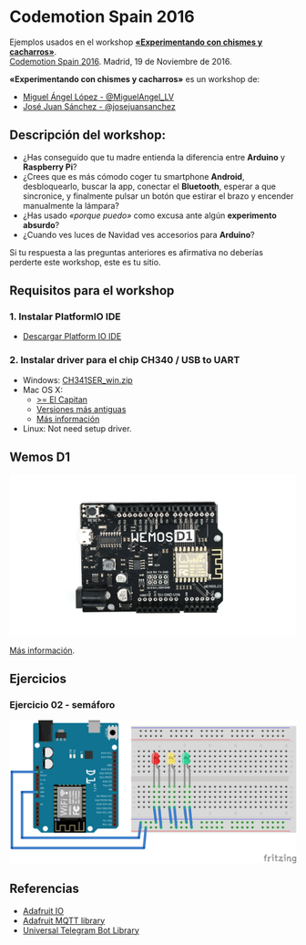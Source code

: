 # Codemotion Spain 2016

Ejemplos usados en el workshop **[«Experimentando con chismes y cacharros»][1]**.  
[Codemotion Spain 2016][2]. Madrid, 19 de Noviembre de 2016.

**«Experimentando con chismes y cacharros»** es un workshop de:
- [Miguel Ángel López  - @MiguelAngel_LV][3]
- [José Juan Sánchez - @josejuansanchez][4]

## Descripción del workshop:

* ¿Has conseguido que tu madre entienda la diferencia entre **Arduino** y **Raspberry Pi**?
* ¿Crees que es más cómodo coger tu smartphone **Android**, desbloquearlo, buscar la app, conectar el **Bluetooth**, esperar a que sincronice, y finalmente pulsar un botón que estirar el brazo y encender manualmente la lámpara?
* ¿Has usado *«porque puedo»* como excusa ante algún **experimento absurdo**?
* ¿Cuando ves luces de Navidad ves accesorios para **Arduino**?

Si tu respuesta a las preguntas anteriores es afirmativa no deberías perderte este workshop, este es tu sitio.

## Requisitos para el workshop

### 1. Instalar PlatformIO IDE

* [Descargar Platform IO IDE][platformio-ide]

### 2. Instalar driver para el chip CH340 / USB to UART

* Windows: [CH341SER_win.zip][6]
* Mac OS X:
  * [>= El Capitan][7]
  * [Versiones más antiguas][8]
  * [Más información][9]
* Linux: Not need setup driver.

## Wemos D1

![](_resources/wemos_d1.jpg)

[Más información][5].

## Ejercicios

### Ejercicio 02 - semáforo

![](fritzing/02-semaforo.png)

## Referencias

* [Adafruit IO][io-adafruit]
* [Adafruit MQTT library][adafruit-mqtt]
* [Universal Telegram Bot Library][bot-telegram]

[1]: https://2016.codemotion.es/agenda.html#5716304078045184/84674010
[2]: http://2016.codemotion.es
[3]: http://twitter.com/MiguelAngel_LV
[4]: http://twitter.com/josejuansanchez
[5]: https://www.wemos.cc/product/d1.html
[6]: https://www.wemos.cc/downloads/CH341SER_win.zip
[7]: https://www.wemos.cc/downloads/CH34x_Install_mac.zip
[8]: https://www.wemos.cc/downloads/CH341SER_MAC_old.ZIP
[9]: http://kig.re/2014/12/31/how-to-use-arduino-nano-mini-pro-with-CH340G-on-mac-osx-yosemite.html

[platformio-ide]: http://platformio.org/platformio-ide
[io-adafruit]: https://io.adafruit.com
[adafruit-mqtt]: https://github.com/adafruit/Adafruit_MQTT_Library
[bot-telegram]: https://github.com/witnessmenow/Universal-Arduino-Telegram-Bot
